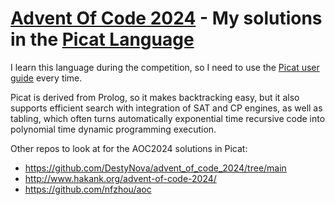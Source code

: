 # [Advent Of Code 2024](https://adventofcode.com/2024/) - My solutions in the [Picat Language](http://picat-lang.org/)

I learn this language during the competition, so I need to use the [Picat user guide](http://picat-lang.org/download/picat_guide.pdf) every time.

Picat is derived from Prolog, so it makes backtracking easy, but it also supports efficient search with integration of SAT and CP engines, as well as tabling, which often turns automatically exponential time recursive code into polynomial time dynamic programming execution.

Other repos to look at for the AOC2024 solutions in Picat:

- https://github.com/DestyNova/advent_of_code_2024/tree/main
- http://www.hakank.org/advent-of-code-2024/
- https://github.com/nfzhou/aoc
